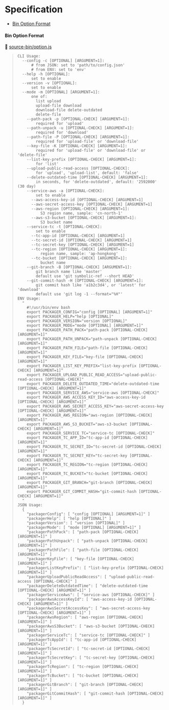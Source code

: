 # Specification

* [Bin Option Format](#bin-option-format)

#### Bin Option Format
📄 [source-bin/option.js](source-bin/option.js)
> ```
> CLI Usage:
>   --config -c [OPTIONAL] [ARGUMENT=1]:
>       # from JSON: set to 'path/to/config.json'
>       # from ENV: set to 'env'
>   --help -h [OPTIONAL]:
>       set to enable
>   --version -v [OPTIONAL]:
>       set to enable
>   --mode -m [OPTIONAL] [ARGUMENT=1]:
>       one of:
>         list upload
>         upload-file download
>         download-file delete-outdated
>         delete-file
>     --path-pack -p [OPTIONAL-CHECK] [ARGUMENT=1]:
>         required for 'upload'
>     --path-unpack -u [OPTIONAL-CHECK] [ARGUMENT=1]:
>         required for 'download'
>     --path-file -P [OPTIONAL-CHECK] [ARGUMENT=1]:
>         required for 'upload-file' or 'download-file'
>     --key-file -K [OPTIONAL-CHECK] [ARGUMENT=1]:
>         required for 'upload-file' or 'download-file' or 'delete-file'
>     --list-key-prefix [OPTIONAL-CHECK] [ARGUMENT=1]:
>         for 'list'
>     --upload-public-read-access [OPTIONAL-CHECK]:
>         for 'upload', 'upload-list', default: 'false'
>     --delete-outdated-time [OPTIONAL-CHECK] [ARGUMENT=1]:
>         in seconds, for 'delete-outdated', default: '2592000' (30 day)
>     --service-aws -a [OPTIONAL-CHECK]:
>         set to enable
>       --aws-access-key-id [OPTIONAL-CHECK] [ARGUMENT=1]
>       --aws-secret-access-key [OPTIONAL-CHECK] [ARGUMENT=1]
>       --aws-region [OPTIONAL-CHECK] [ARGUMENT=1]:
>           S3 region name, sample: 'cn-north-1'
>       --aws-s3-bucket [OPTIONAL-CHECK] [ARGUMENT=1]:
>           S3 bucket name
>     --service-tc -t [OPTIONAL-CHECK]:
>         set to enable
>       --tc-app-id [OPTIONAL-CHECK] [ARGUMENT=1]
>       --tc-secret-id [OPTIONAL-CHECK] [ARGUMENT=1]
>       --tc-secret-key [OPTIONAL-CHECK] [ARGUMENT=1]
>       --tc-region [OPTIONAL-CHECK] [ARGUMENT=1]:
>           region name, sample: 'ap-hongkong'
>       --tc-bucket [OPTIONAL-CHECK] [ARGUMENT=1]:
>           bucket name
>     --git-branch -B [OPTIONAL-CHECK] [ARGUMENT=1]:
>         git branch name like 'master'
>         default use 'git symbolic-ref --short HEAD'
>     --git-commit-hash -H [OPTIONAL-CHECK] [ARGUMENT=1]:
>         git commit hash like 'a1b2c3d4', or 'latest' for 'download'
>         default use 'git log -1 --format="%H"'
> ENV Usage:
>   "
>     #!/usr/bin/env bash
>     export PACKAGER_CONFIG="config [OPTIONAL] [ARGUMENT=1]"
>     export PACKAGER_HELP="help [OPTIONAL]"
>     export PACKAGER_VERSION="version [OPTIONAL]"
>     export PACKAGER_MODE="mode [OPTIONAL] [ARGUMENT=1]"
>     export PACKAGER_PATH_PACK="path-pack [OPTIONAL-CHECK] [ARGUMENT=1]"
>     export PACKAGER_PATH_UNPACK="path-unpack [OPTIONAL-CHECK] [ARGUMENT=1]"
>     export PACKAGER_PATH_FILE="path-file [OPTIONAL-CHECK] [ARGUMENT=1]"
>     export PACKAGER_KEY_FILE="key-file [OPTIONAL-CHECK] [ARGUMENT=1]"
>     export PACKAGER_LIST_KEY_PREFIX="list-key-prefix [OPTIONAL-CHECK] [ARGUMENT=1]"
>     export PACKAGER_UPLOAD_PUBLIC_READ_ACCESS="upload-public-read-access [OPTIONAL-CHECK]"
>     export PACKAGER_DELETE_OUTDATED_TIME="delete-outdated-time [OPTIONAL-CHECK] [ARGUMENT=1]"
>     export PACKAGER_SERVICE_AWS="service-aws [OPTIONAL-CHECK]"
>     export PACKAGER_AWS_ACCESS_KEY_ID="aws-access-key-id [OPTIONAL-CHECK] [ARGUMENT=1]"
>     export PACKAGER_AWS_SECRET_ACCESS_KEY="aws-secret-access-key [OPTIONAL-CHECK] [ARGUMENT=1]"
>     export PACKAGER_AWS_REGION="aws-region [OPTIONAL-CHECK] [ARGUMENT=1]"
>     export PACKAGER_AWS_S3_BUCKET="aws-s3-bucket [OPTIONAL-CHECK] [ARGUMENT=1]"
>     export PACKAGER_SERVICE_TC="service-tc [OPTIONAL-CHECK]"
>     export PACKAGER_TC_APP_ID="tc-app-id [OPTIONAL-CHECK] [ARGUMENT=1]"
>     export PACKAGER_TC_SECRET_ID="tc-secret-id [OPTIONAL-CHECK] [ARGUMENT=1]"
>     export PACKAGER_TC_SECRET_KEY="tc-secret-key [OPTIONAL-CHECK] [ARGUMENT=1]"
>     export PACKAGER_TC_REGION="tc-region [OPTIONAL-CHECK] [ARGUMENT=1]"
>     export PACKAGER_TC_BUCKET="tc-bucket [OPTIONAL-CHECK] [ARGUMENT=1]"
>     export PACKAGER_GIT_BRANCH="git-branch [OPTIONAL-CHECK] [ARGUMENT=1]"
>     export PACKAGER_GIT_COMMIT_HASH="git-commit-hash [OPTIONAL-CHECK] [ARGUMENT=1]"
>   "
> JSON Usage:
>   {
>     "packagerConfig": [ "config [OPTIONAL] [ARGUMENT=1]" ]
>     "packagerHelp": [ "help [OPTIONAL]" ]
>     "packagerVersion": [ "version [OPTIONAL]" ]
>     "packagerMode": [ "mode [OPTIONAL] [ARGUMENT=1]" ]
>     "packagerPathPack": [ "path-pack [OPTIONAL-CHECK] [ARGUMENT=1]" ]
>     "packagerPathUnpack": [ "path-unpack [OPTIONAL-CHECK] [ARGUMENT=1]" ]
>     "packagerPathFile": [ "path-file [OPTIONAL-CHECK] [ARGUMENT=1]" ]
>     "packagerKeyFile": [ "key-file [OPTIONAL-CHECK] [ARGUMENT=1]" ]
>     "packagerListKeyPrefix": [ "list-key-prefix [OPTIONAL-CHECK] [ARGUMENT=1]" ]
>     "packagerUploadPublicReadAccess": [ "upload-public-read-access [OPTIONAL-CHECK]" ]
>     "packagerDeleteOutdatedTime": [ "delete-outdated-time [OPTIONAL-CHECK] [ARGUMENT=1]" ]
>     "packagerServiceAws": [ "service-aws [OPTIONAL-CHECK]" ]
>     "packagerAwsAccessKeyId": [ "aws-access-key-id [OPTIONAL-CHECK] [ARGUMENT=1]" ]
>     "packagerAwsSecretAccessKey": [ "aws-secret-access-key [OPTIONAL-CHECK] [ARGUMENT=1]" ]
>     "packagerAwsRegion": [ "aws-region [OPTIONAL-CHECK] [ARGUMENT=1]" ]
>     "packagerAwsS3Bucket": [ "aws-s3-bucket [OPTIONAL-CHECK] [ARGUMENT=1]" ]
>     "packagerServiceTc": [ "service-tc [OPTIONAL-CHECK]" ]
>     "packagerTcAppId": [ "tc-app-id [OPTIONAL-CHECK] [ARGUMENT=1]" ]
>     "packagerTcSecretId": [ "tc-secret-id [OPTIONAL-CHECK] [ARGUMENT=1]" ]
>     "packagerTcSecretKey": [ "tc-secret-key [OPTIONAL-CHECK] [ARGUMENT=1]" ]
>     "packagerTcRegion": [ "tc-region [OPTIONAL-CHECK] [ARGUMENT=1]" ]
>     "packagerTcBucket": [ "tc-bucket [OPTIONAL-CHECK] [ARGUMENT=1]" ]
>     "packagerGitBranch": [ "git-branch [OPTIONAL-CHECK] [ARGUMENT=1]" ]
>     "packagerGitCommitHash": [ "git-commit-hash [OPTIONAL-CHECK] [ARGUMENT=1]" ]
>   }
> ```
